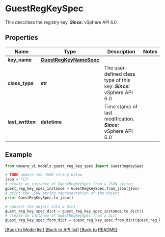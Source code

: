 # GuestRegKeySpec

This describes the registry key.  ***Since:*** vSphere API 6.0 

## Properties
Name | Type | Description | Notes
------------ | ------------- | ------------- | -------------
**key_name** | [**GuestRegKeyNameSpec**](GuestRegKeyNameSpec.md) |  | 
**class_type** | **str** | The user-defined class type of this key.  ***Since:*** vSphere API 6.0  | 
**last_written** | **datetime** | Time stamp of last modification.  ***Since:*** vSphere API 6.0  | 

## Example

```python
from vmware_vi.models.guest_reg_key_spec import GuestRegKeySpec

# TODO update the JSON string below
json = "{}"
# create an instance of GuestRegKeySpec from a JSON string
guest_reg_key_spec_instance = GuestRegKeySpec.from_json(json)
# print the JSON string representation of the object
print GuestRegKeySpec.to_json()

# convert the object into a dict
guest_reg_key_spec_dict = guest_reg_key_spec_instance.to_dict()
# create an instance of GuestRegKeySpec from a dict
guest_reg_key_spec_form_dict = guest_reg_key_spec.from_dict(guest_reg_key_spec_dict)
```
[[Back to Model list]](../README.md#documentation-for-models) [[Back to API list]](../README.md#documentation-for-api-endpoints) [[Back to README]](../README.md)



